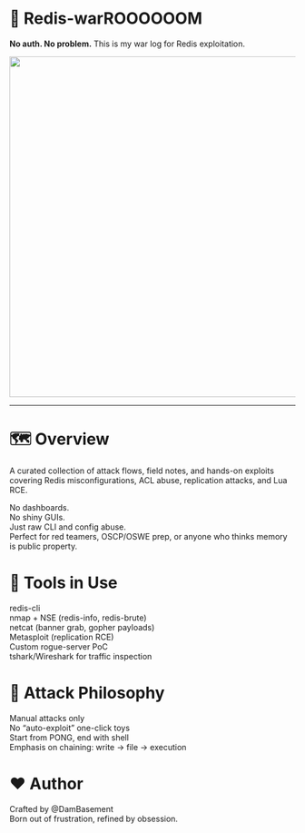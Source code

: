 # 🧨 Redis-warROOOOOOM
 
**No auth. No problem.**
This is my war log for Redis exploitation.

<div align="center">
  <img src="https://media0.giphy.com/media/v1.Y2lkPTc5MGI3NjExbWU4NGRyMTN6bmhvYWhvam85aXNiZnhjaWU5a3pvNm83dmEzODBpbSZlcD12MV9pbnRlcm5hbF9naWZfYnlfaWQmY3Q9Zw/3o6Mbi9e1UmeCCyO0E/giphy.gif" width="600"/>
</div>  


---

# 🗺️ Overview
A curated collection of attack flows, field notes, and hands-on exploits
covering Redis misconfigurations, ACL abuse, replication attacks, and Lua RCE.

No dashboards.  
No shiny GUIs.  
Just raw CLI and config abuse.  
Perfect for red teamers, OSCP/OSWE prep, or anyone who thinks memory is public property.

# 🧰 Tools in Use
redis-cli  
nmap + NSE (redis-info, redis-brute)  
netcat (banner grab, gopher payloads)  
Metasploit (replication RCE)  
Custom rogue-server PoC  
tshark/Wireshark for traffic inspection  

# 🧪 Attack Philosophy
Manual attacks only  
No “auto-exploit” one-click toys  
Start from PONG, end with shell  
Emphasis on chaining: write → file → execution  

# ❤️ Author
Crafted by @DamBasement  
Born out of frustration, refined by obsession.


